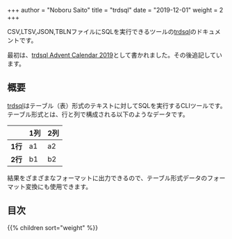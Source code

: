 +++
author = "Noboru Saito"
title = "trdsql"
date = "2019-12-01"
weight = 2
+++

CSV,LTSV,JSON,TBLNファイルにSQLを実行できるツールの[trdsql](https://github.com/noborus/trdsql)のドキュメントです。

最初は、[trdsql Advent Calendar 2019](https://qiita.com/advent-calendar/2019/trdsql)として書かれました。その後追記しています。

## 概要

[trdsql](https://github.com/noborus/trdsql "GitHub/noborus/trdsql")はテーブル（表）形式のテキストに対してSQLを実行するCLIツールです。
テーブル形式とは、行と列で構成される以下のようなデータです。

|    | 1列 | 2列 |
|:---:|:----|:----|
| **1行** |  a1 |  a2   |
| **2行** |  b1  |  b2  |

結果をざまざまなフォーマットに出力できるので、テーブル形式データのフォーマット変換にも使用できます。

## 目次

{{% children sort="weight" %}}
